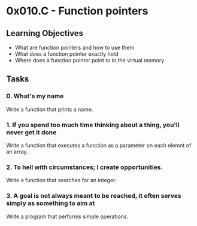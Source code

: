 # 0x010.C - Function pointers

## Learning Objectives
- What are function pointers and how to use them
- What does a function pointer exactly hold
- Where does a function pointer point to in the virtual memory

## Tasks

### 0. What's my name
Write a function that prints a name.

### 1. If you spend too much time thinking about a thing, you'll never get it done
Write a function that executes a function as a parameter on each elemnt of an array.

### 2. To hell with circumstances; I create opportunities.
Write a function that searches for an integer.

### 3. A goal is not always meant to be reached, it often serves simply as something to aim at
Write a program that performs simple operations.
